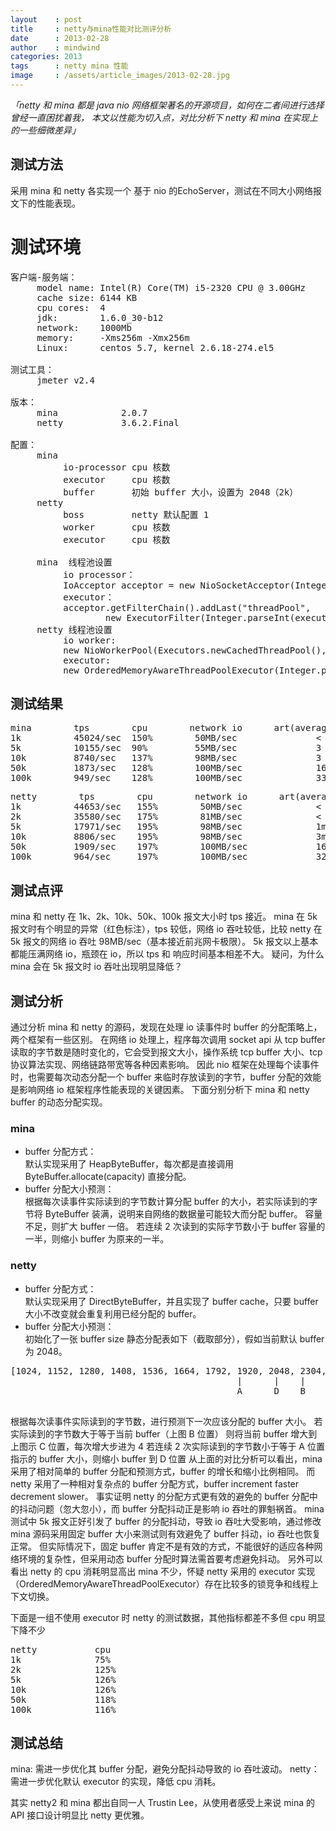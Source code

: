 ```yaml
---
layout    : post
title     : netty与mina性能对比测评分析
date      : 2013-02-28
author    : mindwind
categories: 2013
tags      : netty mina 性能
image     : /assets/article_images/2013-02-28.jpg
---
```



_「netty 和 mina 都是 java nio 网络框架著名的开源项目，如何在二者间进行选择曾经一直困扰着我，
本文以性能为切入点，对比分析下 netty 和 mina 在实现上的一些细微差异」_


## 测试方法
采用 mina 和 netty 各实现一个 基于 nio 的EchoServer，测试在不同大小网络报文下的性能表现。

# 测试环境
<pre>
客户端-服务端：
     model name: Intel(R) Core(TM) i5-2320 CPU @ 3.00GHz
     cache size: 6144 KB
     cpu cores:  4
     jdk:        1.6.0_30-b12
     network:    1000Mb
     memory:     -Xms256m -Xmx256m
     Linux:      centos 5.7, kernel 2.6.18-274.el5

测试工具：
     jmeter v2.4

版本：
     mina            2.0.7
     netty           3.6.2.Final

配置：
     mina
          io-processor cpu 核数
          executor     cpu 核数
          buffer       初始 buffer 大小，设置为 2048（2k）
     netty
          boss         netty 默认配置 1
          worker       cpu 核数
          executor     cpu 核数

     mina  线程池设置
          io processor：
          IoAcceptor acceptor = new NioSocketAcceptor(Integer.parseInt(ioPool));
          executor：
          acceptor.getFilterChain().addLast("threadPool",
                  new ExecutorFilter(Integer.parseInt(executorPool)));
     netty 线程池设置
          io worker:
          new NioWorkerPool(Executors.newCachedThreadPool(),Integer.parseInt(ioPool))
          executor:
          new OrderedMemoryAwareThreadPoolExecutor(Integer.parseInt(executorPool), 0, 0)
</pre>


## 测试结果
<pre>
mina        tps        cpu        network io      art(average response time)      90%rt
1k          45024/sec  150%        50MB/sec               < 1ms                    1ms
5k          10155/sec  90%         55MB/sec               3 ms                     1ms
10k         8740/sec   137%        98MB/sec               3 ms                     4ms
50k         1873/sec   128%        100MB/sec              16ms                     19ms
100k        949/sec    128%        100MB/sec              33ms                     43ms
</pre>

<pre>
netty        tps        cpu        network io      art(average response time)     90%rt
1k          44653/sec   155%        50MB/sec              < 1ms                    1ms
2k          35580/sec   175%        81MB/sec              < 1ms                    1ms
5k          17971/sec   195%        98MB/sec              1ms                      2ms
10k         8806/sec    195%        98MB/sec              3ms                      4ms
50k         1909/sec    197%        100MB/sec             16ms                     18ms
100k        964/sec     197%        100MB/sec             32ms                     45ms
</pre>


## 测试点评
mina 和 netty 在 1k、2k、10k、50k、100k 报文大小时 tps 接近。
mina 在 5k 报文时有个明显的异常（红色标注），tps 较低，网络 io 吞吐较低，比较 netty 在 5k 报文的网络 io 吞吐 98MB/sec（基本接近前兆网卡极限）。
5k 报文以上基本都能压满网络 io，瓶颈在 io，所以 tps 和 响应时间基本相差不大。
疑问，为什么 mina 会在 5k 报文时 io 吞吐出现明显降低？


## 测试分析
通过分析 mina 和 netty 的源码，发现在处理 io 读事件时 buffer 的分配策略上，两个框架有一些区别。
在网络 io 处理上，程序每次调用 socket api 从 tcp buffer 读取的字节数是随时变化的，它会受到报文大小，操作系统 tcp buffer 大小、tcp 协议算法实现、网络链路带宽等各种因素影响。
因此 nio 框架在处理每个读事件时，也需要每次动态分配一个 buffer 来临时存放读到的字节，buffer 分配的效能是影响网络 io 框架程序性能表现的关键因素。
下面分别分析下 mina 和 netty buffer 的动态分配实现。

### mina

  * buffer 分配方式：  
    默认实现采用了 HeapByteBuffer，每次都是直接调用 ByteBuffer.allocate(capacity) 直接分配。
  * buffer 分配大小预测：  
    根据每次读事件实际读到的字节数计算分配 buffer 的大小，若实际读到的字节将 ByteBuffer 装满，说明来自网络的数据量可能较大而分配 buffer。   容量不足，则扩大 buffer 一倍。
    若连续 2 次读到的实际字节数小于 buffer 容量的一半，则缩小 buffer 为原来的一半。

### netty

  * buffer 分配方式：  
    默认实现采用了 DirectByteBuffer，并且实现了 buffer cache，只要 buffer 大小不改变就会重复利用已经分配的 buffer。
  * buffer 分配大小预测：  
    初始化了一张 buffer size 静态分配表如下（截取部分），假如当前默认 buffer 为 2048。

<pre>
[1024, 1152, 1280, 1408, 1536, 1664, 1792, 1920, 2048, 2304, 2560, 2816, 3072, 3328, 3584]
                                           |      |    |                       |
                                           A      D    B                       C

</pre>

根据每次读事件实际读到的字节数，进行预测下一次应该分配的 buffer 大小。
若实际读到的字节数大于等于当前 buffer（上图 B 位置） 则将当前 buffer 增大到上图示 C 位置，每次增大步进为 4
若连续 2 次实际读到的字节数小于等于 A 位置指示的 buffer 大小，则缩小 buffer 到 D 位置
从上面的对比分析可以看出，mina 采用了相对简单的 buffer 分配和预测方式，buffer 的增长和缩小比例相同。
而 netty 采用了一种相对复杂点的 buffer 分配方式，buffer increment faster decrement slower。
事实证明 netty 的分配方式更有效的避免的 buffer 分配中的抖动问题（忽大忽小），而 buffer 分配抖动正是影响 io 吞吐的罪魁祸首。
mina 测试中 5k 报文正好引发了 buffer 的分配抖动，导致 io 吞吐大受影响，通过修改 mina 源码采用固定 buffer 大小来测试则有效避免了 buffer 抖动，io 吞吐也恢复正常。
但实际情况下，固定 buffer 肯定不是有效的方式，不能很好的适应各种网络环境的复杂性，但采用动态 buffer 分配时算法需首要考虑避免抖动。
另外可以看出 netty 的 cpu 消耗明显高出 mina 不少，怀疑 netty 采用的 executor 实现（OrderedMemoryAwareThreadPoolExecutor）存在比较多的锁竞争和线程上下文切换。

下面是一组不使用 executor 时 netty 的测试数据，其他指标都差不多但 cpu 明显下降不少

<pre>
netty			cpu
1k				75%
2k				125%
5k				126%
10k				126%
50k				118%
100k			116%
</pre>

## 测试总结
mina: 需进一步优化其 buffer 分配，避免分配抖动导致的 io 吞吐波动。
netty： 需进一步优化默认 executor 的实现，降低 cpu 消耗。

其实 netty2 和 mina 都出自同一人 Trustin Lee，从使用者感受上来说 mina 的 API 接口设计明显比 netty 更优雅。
